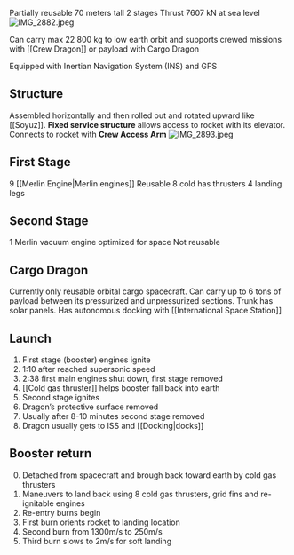 Partially reusable
70 meters tall
2 stages
Thrust 7607 kN at sea level
![IMG\_2882.jpeg](img_2882.jpeg)

Can carry max 22 800 kg to low earth orbit and supports crewed missions with [[Crew Dragon]] or payload with Cargo Dragon

Equipped with Inertian Navigation System (INS) and GPS

## Structure

Assembled horizontally and then rolled out and rotated upward like [[Soyuz]].
**Fixed service structure** allows access to rocket with its elevator.
Connects to rocket with **Crew Access Arm**
![IMG\_2893.jpeg](img_2893.jpeg)

## First Stage

9 [[Merlin Engine|Merlin engines]]
Reusable
8 cold has thrusters
4 landing legs

## Second Stage

1 Merlin vacuum engine optimized for space
Not reusable

## Cargo Dragon

Currently only reusable orbital cargo spacecraft.
Can carry up to 6 tons of payload between its pressurized and unpressurized sections.
Trunk has solar panels.
Has autonomous docking with [[International Space Station]]

## Launch

1. First stage (booster) engines ignite
2. 1:10 after reached supersonic speed
3. 2:38 first main engines shut down, first stage removed
4. [[Cold gas thruster]] helps booster fall back into earth
5. Second stage ignites
6. Dragon’s protective surface removed
7. Usually after 8-10 minutes second stage removed
8. Dragon usually gets to ISS and [[Docking|docks]]

## Booster return

0. Detached from spacecraft and brough back toward earth by cold gas thrusters
1. Maneuvers to land back using 8 cold gas thrusters, grid fins and re-ignitable engines
2. Re-entry burns begin
3. First burn orients rocket to landing location
4. Second burn from 1300m/s to 250m/s
5. Third burn slows to 2m/s for soft landing
